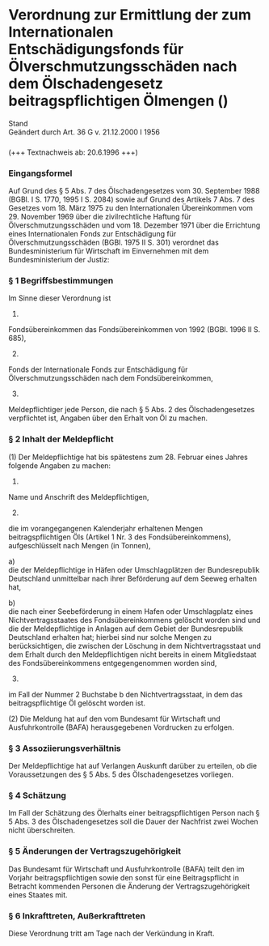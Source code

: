 Verordnung zur Ermittlung der zum Internationalen Entschädigungsfonds für Ölverschmutzungsschäden nach dem Ölschadengesetz beitragspflichtigen Ölmengen ()
==========================================================================================================================================================

Stand  
Geändert durch Art. 36 G v. 21.12.2000 I 1956

### 

(+++ Textnachweis ab: 20.6.1996 +++)

### Eingangsformel

Auf Grund des § 5 Abs. 7 des Ölschadengesetzes vom 30. September 1988 (BGBl. I S. 1770, 1995 I S. 2084) sowie auf Grund des Artikels 7 Abs. 7 des Gesetzes vom 18. März 1975 zu den Internationalen Übereinkommen vom 29. November 1969 über die zivilrechtliche Haftung für Ölverschmutzungsschäden und vom 18. Dezember 1971 über die Errichtung eines Internationalen Fonds zur Entschädigung für Ölverschmutzungsschäden (BGBl. 1975 II S. 301) verordnet das Bundesministerium für Wirtschaft im Einvernehmen mit dem Bundesministerium der Justiz:

### § 1 Begriffsbestimmungen

Im Sinne dieser Verordnung ist

1.  
Fondsübereinkommen das Fondsübereinkommen von 1992 (BGBl. 1996 II S. 685),

2.  
Fonds der Internationale Fonds zur Entschädigung für Ölverschmutzungsschäden nach dem Fondsübereinkommen,

3.  
Meldepflichtiger jede Person, die nach § 5 Abs. 2 des Ölschadengesetzes verpflichtet ist, Angaben über den Erhalt von Öl zu machen.

### § 2 Inhalt der Meldepflicht

(1) Der Meldepflichtige hat bis spätestens zum 28. Februar eines Jahres folgende Angaben zu machen:

1.  
Name und Anschrift des Meldepflichtigen,

2.  
die im vorangegangenen Kalenderjahr erhaltenen Mengen beitragspflichtigen Öls (Artikel 1 Nr. 3 des Fondsübereinkommens), aufgeschlüsselt nach Mengen (in Tonnen),

a)  
die der Meldepflichtige in Häfen oder Umschlagplätzen der Bundesrepublik Deutschland unmittelbar nach ihrer Beförderung auf dem Seeweg erhalten hat,

b)  
die nach einer Seebeförderung in einem Hafen oder Umschlagplatz eines Nichtvertragsstaates des Fondsübereinkommens gelöscht worden sind und die der Meldepflichtige in Anlagen auf dem Gebiet der Bundesrepublik Deutschland erhalten hat; hierbei sind nur solche Mengen zu berücksichtigen, die zwischen der Löschung in dem Nichtvertragsstaat und dem Erhalt durch den Meldepflichtigen nicht bereits in einem Mitgliedstaat des Fondsübereinkommens entgegengenommen worden sind,

3.  
im Fall der Nummer 2 Buchstabe b den Nichtvertragsstaat, in dem das beitragspflichtige Öl gelöscht worden ist.

(2) Die Meldung hat auf den vom Bundesamt für Wirtschaft und Ausfuhrkontrolle (BAFA) herausgegebenen Vordrucken zu erfolgen.

### § 3 Assoziierungsverhältnis

Der Meldepflichtige hat auf Verlangen Auskunft darüber zu erteilen, ob die Voraussetzungen des § 5 Abs. 5 des Ölschadengesetzes vorliegen.

### § 4 Schätzung

Im Fall der Schätzung des Ölerhalts einer beitragspflichtigen Person nach § 5 Abs. 3 des Ölschadengesetzes soll die Dauer der Nachfrist zwei Wochen nicht überschreiten.

### § 5 Änderungen der Vertragszugehörigkeit

Das Bundesamt für Wirtschaft und Ausfuhrkontrolle (BAFA) teilt den im Vorjahr beitragspflichtigen sowie den sonst für eine Beitragspflicht in Betracht kommenden Personen die Änderung der Vertragszugehörigkeit eines Staates mit.

### § 6 Inkrafttreten, Außerkrafttreten

Diese Verordnung tritt am Tage nach der Verkündung in Kraft.
